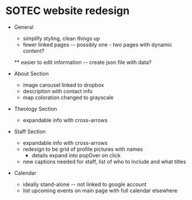 SOTEC website redesign
=======================

- General
  * simplify styling, clean things up
  * fewer linked pages -- possibly one - two pages with dynamic content?

  ** easier to edit information -- create json file with data?

- About Section
  * image carousel linked to dropbox
  * description with contact info
  * map coloration changed to grayscale

- Theology Section
  * expandable info with cross-arrows

- Staff Section
  * expandable info with cross-arrows
  * redesign to be grid of profile pictures with names
     - details expand into popOver on click
  * new captions needed for staff, list of who to include and what titles

- Calendar
  * ideally stand-alone -- not linked to google account
  * list upcoming events on main page with full calendar elsewhere